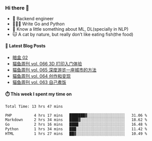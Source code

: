 ### Hi there 👋

- 🔧 Backend engineer
- 👨🏻‍💻 Write Go and Python
- 🔭 Know a little something about ML, DL(specially in NLP)
- 🐱 A cat by nature, but really don’t like eating fish(the food)

#### 📖 Latest Blog Posts
<!-- BLOG-POST-LIST:START -->
- [暗盒 02](https://ameow.xyz/archives/film-roll-02)
- [猫鱼周刊 vol. 066 3D 打印入门体验](https://ameow.xyz/archives/weekly-066)
- [猫鱼周刊 vol. 065 深度游览一座城市的方法](https://ameow.xyz/archives/weekly-065)
- [猫鱼周刊 vol. 064 创作和变现](https://ameow.xyz/archives/weekly-064)
- [猫鱼周刊 vol. 063 自己煮饭](https://ameow.xyz/archives/weekly-063)
<!-- BLOG-POST-LIST:END -->

#### ⏱️ This week I spent my time on
<!--START_SECTION:waka-->

```txt
Total Time: 13 hrs 47 mins

PHP          4 hrs 17 mins   ███████▓░░░░░░░░░░░░░░░░░   31.06 %
Markdown     2 hrs 34 mins   ████▓░░░░░░░░░░░░░░░░░░░░   18.62 %
Go           2 hrs 16 mins   ████░░░░░░░░░░░░░░░░░░░░░   16.48 %
Python       1 hrs 34 mins   ███░░░░░░░░░░░░░░░░░░░░░░   11.42 %
HTML         1 hrs 27 mins   ██▓░░░░░░░░░░░░░░░░░░░░░░   10.49 %
```

<!--END_SECTION:waka-->

<!--
**LeslieLeung/LeslieLeung** is a ✨ _special_ ✨ repository because its `README.md` (this file) appears on your GitHub profile.

Here are some ideas to get you started:

- 🔭 I’m currently working on ...
- 🌱 I’m currently learning ...
- 👯 I’m looking to collaborate on ...
- 🤔 I’m looking for help with ...
- 💬 Ask me about ...
- 📫 How to reach me: ...
- 😄 Pronouns: ...
- ⚡ Fun fact: ...
-->
